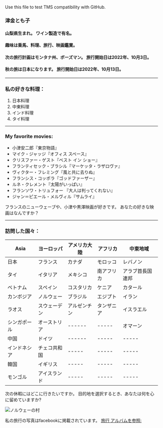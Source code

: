 <notlocalize> Use this file to test TMS compatibility with GitHub. </notlocalize>

### 津金とも子

#### 山梨県生まれ。 ワイン製造で有名。
#### 趣味は乗馬、料理、旅行、映画鑑賞。
#### 次の旅行計画はモンタナ州、ボーズマン。 旅行開始日は2022年、10月3日。
#### 秋の旅は日本になります。 旅行開始日は2022年、10月13日。

---

### 私の好きな料理：

1. 日本料理
2. 中東料理
3. インド料理
4. タイ料理

---

### My favorite movies:

- 小津安二郎『東京物語』
- マイク・ジャッジ『オフィス スペース』
- クリスファー・ゲスト『ベスト イン ショー』
- フランティセック・ブラシル『マーケッタ・ラザロヴァ』
- ヴィクター・フレミング『風と共に去りぬ』
- フランシス・コッポラ『ゴッドファーザー』
- ルネ・クレメント『太陽がいっぱい』
- フランソワ・トリュフォー 『大人は判ってくれない』
- ジャン＝ピエール・メルヴィル『サムライ』

フランスのニューウェーブや、小津や黒澤映画が好きです。 あなたの好きな映画はなんですか？

---

### 訪問した国々：

| Asia   | ヨーロッパ  | アメリカ大陸 | アフリカ  | 中東地域     |
| ------ | ------ | ------ | ----- | -------- |
| 日本     | フランス   | カナダ    | モロッコ  | レバノン     |
| タイ     | イタリア   | メキシコ   | 南アフリカ | アラブ首長国連邦 |
| ベトナム   | スペイン   | コスタリカ  | ケニア   | カタール     |
| カンボジア  | ノルウェー  | ブラジル   | エジプト  | イラン      |
| ラオス    | スウェーデン | アルゼンチン | タンザニア | イスラエル    |
| シンガポール | オーストリア | ------ | ----- | オマーン     |
| 中国     | ドイツ    | ------ | ----- | -----    |
| インドネシア | チェコ共和国 | -----  | ----- | -----    |
| 韓国     | イギリス   | -----  | ----- | -----    |
| モンゴル   | アイスランド | -----  | ----- | -----    |

次の休暇にはどこに行きたいですか。 目的地を選択するとき、あなたは何を心に留めていますか?

![ノルウェーの村](https://scontent-sea1-1.xx.fbcdn.net/v/t1.6435-9/68543886_10157705280239916_3227386744320032768_n.jpg?_nc_cat=103&ccb=1-7&_nc_sid=cdbe9c&_nc_ohc=l1jUFB4wjV0AX_bEJbZ&tn=UbFy1T7m7IVFCrKM&_nc_ht=scontent-sea1-1.xx&oh=00_AT-z8uWJoDUpe90MAWe8Io14c8k-6u8wDfdPXeMYwx4EQw&oe=6300D31A)

私の旅行の写真はfacebookに掲載されています。 [旅行 アルバムを参照: ](https://www.facebook.com/tomoko.tsugane.5/photos_albums)
